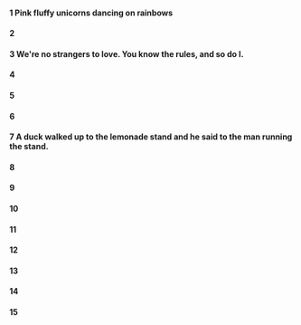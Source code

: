 #### 1 Pink fluffy unicorns dancing on rainbows
#### 2
#### 3 We're no strangers to love. You know the rules, and so do I.
#### 4
#### 5
#### 6
#### 7 A duck walked up to the lemonade stand and he said to the man running the stand.
#### 8
#### 9
#### 10
#### 11
#### 12
#### 13
#### 14
#### 15
